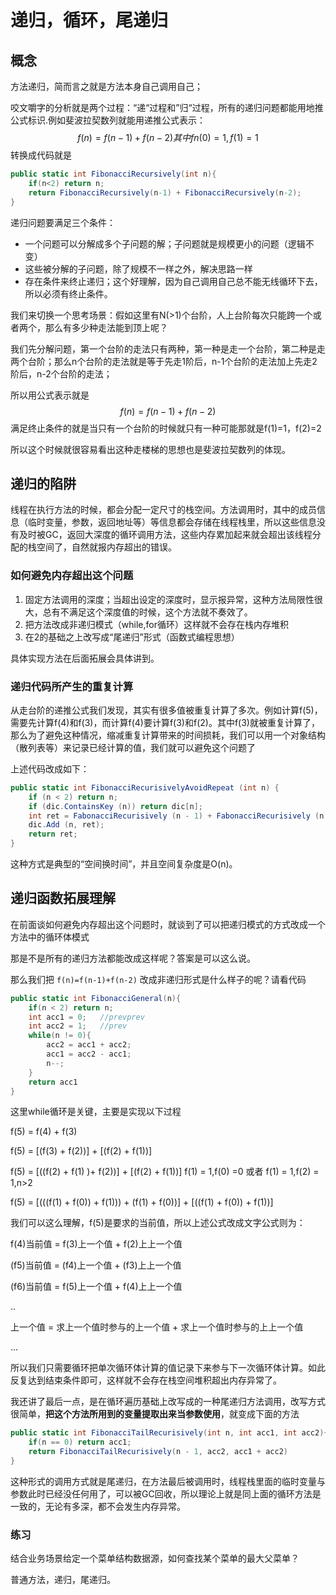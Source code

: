 # 递归，循环，尾递归

## 概念

方法递归，简而言之就是方法本身自己调用自己；

咬文嚼字的分析就是两个过程：“递“过程和”归“过程，所有的递归问题都能用地推公式标识.例如斐波拉契数列就能用递推公式表示：
$$
f(n) = f(n-1) +f(n-2)其中fn(0)=1,f(1)=1
$$
转换成代码就是

```c#
public static int FibonacciRecursively(int n){
  	if(n<2) return n;
  	return FibonacciRecursively(n-1) + FibonacciRecursively(n-2);
}
```

递归问题要满足三个条件：

- 一个问题可以分解成多个子问题的解；子问题就是规模更小的问题（逻辑不变）
- 这些被分解的子问题，除了规模不一样之外，解决思路一样
- 存在条件来终止递归；这个好理解，因为自己调用自己总不能无线循环下去，所以必须有终止条件。

我们来切换一个思考场景：假如这里有N(>1)个台阶，人上台阶每次只能跨一个或者两个，那么有多少种走法能到顶上呢？

我们先分解问题，第一个台阶的走法只有两种，第一种是走一个台阶，第二种是走两个台阶；那么n个台阶的走法就是等于先走1阶后，n-1个台阶的走法加上先走2阶后，n-2个台阶的走法；

所以用公式表示就是
$$
f(n) = f(n-1)+f(n-2)
$$
满足终止条件的就是当只有一个台阶的时候就只有一种可能那就是f(1)=1，f(2)=2

所以这个时候就很容易看出这种走楼梯的思想也是斐波拉契数列的体现。

## 递归的陷阱

线程在执行方法的时候，都会分配一定尺寸的栈空间。方法调用时，其中的成员信息（临时变量，参数，返回地址等）等信息都会存储在线程栈里，所以这些信息没有及时被GC，返回大深度的循环调用方法，这些内存累加起来就会超出该线程分配的栈空间了，自然就报内存超出的错误。

### 如何避免内存超出这个问题

1. 固定方法调用的深度；当超出设定的深度时，显示报异常，这种方法局限性很大，总有不满足这个深度值的时候，这个方法就不奏效了。
2. 把方法改成非递归模式（while,for循环）这样就不会存在栈内存堆积
3. 在2的基础之上改写成“尾递归”形式（函数式编程思想）

具体实现方法在后面拓展会具体讲到。

### 递归代码所产生的重复计算

从走台阶的递推公式我们发现，其实有很多值被重复计算了多次。例如计算f(5)，需要先计算f(4)和f(3)，而计算f(4)要计算f(3)和f(2)。其中f(3)就被重复计算了，那么为了避免这种情况，缩减重复计算带来的时间损耗，我们可以用一个对象结构（散列表等）来记录已经计算的值，我们就可以避免这个问题了

上述代码改成如下：

```c#
public static int FibonacciRecurisivelyAvoidRepeat (int n) {
    if (n < 2) return n;
    if (dic.ContainsKey (n)) return dic[n];
    int ret = FabonacciRecurisively (n - 1) + FabonacciRecurisively (n - 2);
    dic.Add (n, ret);
    return ret;
}
```

这种方式是典型的“空间换时间”，并且空间复杂度是O(n)。

## 递归函数拓展理解

在前面谈如何避免内存超出这个问题时，就谈到了可以把递归模式的方式改成一个方法中的循环体模式

那是不是所有的递归方法都能改成这样呢？答案是可以这么说。

那么我们把 `f(n)=f(n-1)+f(n-2)` 改成非递归形式是什么样子的呢？请看代码

```c#
public static int FibonacciGeneral(n){	
  	if(n < 2) return n;
  	int acc1 = 0;	//prevprev
  	int acc2 = 1;	//prev
  	while(n != 0){
    	acc2 = acc1 + acc2;
      	acc1 = acc2 - acc1;
      	n--;
  	}
  	return acc1
}
```

这里while循环是关键，主要是实现以下过程

f(5) = f(4) + f(3)

f(5) = [(f(3) + f(2))] + [(f(2) + f(1))]

f(5) = [((f(2) + f(1) )+ f(2))] + [(f(2) + f(1))]		f(1) = 1,f(0) =0 或者 f(1) = 1,f(2) = 1,n>2

f(5) = [(((f(1) + f(0)) + f(1))) + (f(1) + f(0))] + [((f(1) + f(0)) + f(1))]

我们可以这么理解，f(5)是要求的当前值，所以上述公式改成文字公式则为：

f(4)当前值 = f(3)上一个值 + f(2)上上一个值

(f5)当前值 = (f4)上一个值 + (f3)上上一个值

(f6)当前值 = f(5)上一个值 + f(4)上上一个值

..

上一个值 = 求上一个值时参与的上一个值 + 求上一个值时参与的上上一个值

...

所以我们只需要循环把单次循环体计算的值记录下来参与下一次循环体计算。如此反复达到结束条件即可，这样就不会存在栈空间堆积超出内存异常了。

我还讲了最后一点，是在循环遍历基础上改写成的一种尾递归方法调用，改写方式很简单，**把这个方法所用到的变量提取出来当参数使用**，就变成下面的方法

```c#
public static int FibonacciTailRecurisively(int n, int acc1, int acc2){
  	if(n == 0) return acc1;
  	return FibonacciTailRecurisively(n - 1, acc2, acc1 + acc2)
}
```

这种形式的调用方式就是尾递归，在方法最后被调用时，线程栈里面的临时变量与参数此时已经没任何用了，可以被GC回收，所以理论上就是同上面的循环方法是一致的，无论有多深，都不会发生内存异常。

[参考链接]: https://www.cnblogs.com/JeffreyZhao/archive/2009/04/01/tail-recursion-explanation.html	"浅谈尾递归的优化方式"
[参考链接]: https://bbs.csdn.net/topics/390317532	"尾递归还是伪递归，关于老赵blog的一点评论"
[极客时间算法专栏]: https://time.geekbang.org/column/article/41440	"递归"

### 练习

结合业务场景给定一个菜单结构数据源，如何查找某个菜单的最大父菜单？

普通方法，递归，尾递归。